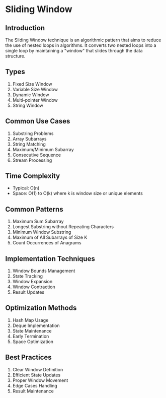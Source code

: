 # Sliding Window

## Introduction
The Sliding Window technique is an algorithmic pattern that aims to reduce the use of nested loops in algorithms. It converts two nested loops into a single loop by maintaining a "window" that slides through the data structure.

## Types
1. Fixed Size Window
2. Variable Size Window
3. Dynamic Window
4. Multi-pointer Window
5. String Window

## Common Use Cases
1. Substring Problems
2. Array Subarrays
3. String Matching
4. Maximum/Minimum Subarray
5. Consecutive Sequence
6. Stream Processing

## Time Complexity
- Typical: O(n)
- Space: O(1) to O(k) 
  where k is window size or unique elements

## Common Patterns
1. Maximum Sum Subarray
2. Longest Substring without Repeating Characters
3. Minimum Window Substring
4. Maximum of All Subarrays of Size K
5. Count Occurrences of Anagrams

## Implementation Techniques
1. Window Bounds Management
2. State Tracking
3. Window Expansion
4. Window Contraction
5. Result Updates

## Optimization Methods
1. Hash Map Usage
2. Deque Implementation
3. State Maintenance
4. Early Termination
5. Space Optimization

## Best Practices
1. Clear Window Definition
2. Efficient State Updates
3. Proper Window Movement
4. Edge Cases Handling
5. Result Maintenance
